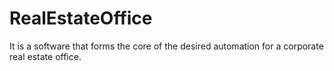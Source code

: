 # RealEstateOffice
It is a software that forms the core of the desired automation for a corporate real estate office.
